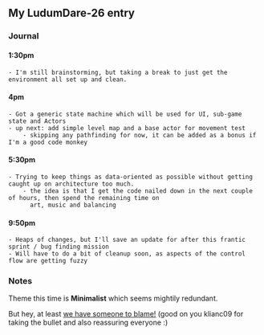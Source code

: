 ## My LudumDare-26 entry 

### Journal

#### 1:30pm 
	- I'm still brainstorming, but taking a break to just get the environment all set up and clean.
	
#### 4pm 
	- Got a generic state machine which will be used for UI, sub-game state and Actors
	- up next: add simple level map and a base actor for movement test
		- skipping any pathfinding for now, it can be added as a bonus if I'm a good code monkey

#### 5:30pm
	- Trying to keep things as data-oriented as possible without getting caught up on architecture too much.
		- the idea is that I get the code nailed down in the next couple of hours, then spend the remaining time on
		  art, music and balancing


#### 9:50pm
	- Heaps of changes, but I'll save an update for after this frantic sprint / bug finding mission
	- Will have to do a bit of cleanup soon, as aspects of the control flow are getting fuzzy
		

### Notes

Theme this time is **Minimalist** which seems mightily redundant.

But hey, at least [we have someone to blame!](http://www.ludumdare.com/compo/2013/04/26/you-need-a-scapegoat/) (good on you klianc09 for taking the bullet and also reassuring everyone :)



